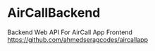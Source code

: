 # AirCallBackend
Backend Web API For  AirCall App Frontend https://github.com/ahmedseragcodes/aircallapp
